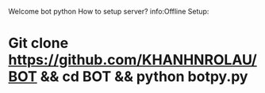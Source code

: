 Welcome bot python
How to setup server?
info:Offline
Setup:
# Git clone https://github.com/KHANHNROLAU/BOT && cd BOT && python botpy.py

